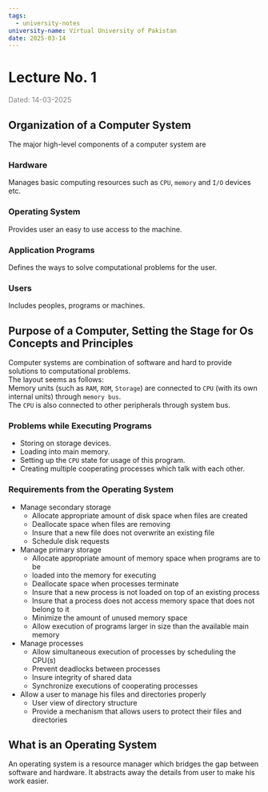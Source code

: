 ```yaml
---
tags:
  - university-notes
university-name: Virtual University of Pakistan
date: 2025-03-14
---
```


# Lecture No. 1

<span style="color: gray;">Dated: 14-03-2025</span>

## Organization of a Computer System

The major high-level components of a computer system are

### Hardware

Manages basic computing resources such as `CPU`, `memory` and `I/O` devices etc.

### Operating System

Provides user an easy to use access to the machine.

### Application Programs

Defines the ways to solve computational problems for the user.

### Users

Includes peoples, programs or machines.

## Purpose of a Computer, Setting the Stage for Os Concepts and Principles

Computer systems are combination of software and hard to provide solutions to computational problems.  
The layout seems as follows:  
Memory units (such as `RAM`, `ROM`, `Storage`) are connected to `CPU` (with its own internal units) through `memory bus`.  
The `CPU` is also connected to other peripherals through system bus.

### Problems while Executing Programs

- Storing on storage devices.
- Loading into main memory.
- Setting up the `CPU` state for usage of this program.
- Creating multiple cooperating processes which talk with each other.

### Requirements from the Operating System

- Manage secondary storage
	- Allocate appropriate amount of disk space when files are created
	- Deallocate space when files are removing
	- Insure that a new file does not overwrite an existing file
	- Schedule disk requests
- Manage primary storage
	- Allocate appropriate amount of memory space when programs are to be
	- loaded into the memory for executing
	- Deallocate space when processes terminate
	- Insure that a new process is not loaded on top of an existing process
	- Insure that a process does not access memory space that does not belong to it
	- Minimize the amount of unused memory space
	- Allow execution of programs larger in size than the available main memory
- Manage processes
	- Allow simultaneous execution of processes by scheduling the CPU(s)
	- Prevent deadlocks between processes
	- Insure integrity of shared data
	- Synchronize executions of cooperating processes
- Allow a user to manage his files and directories properly
	- User view of directory structure
	- Provide a mechanism that allows users to protect their files and directories

## What is an Operating System

An operating system is a resource manager which bridges the gap between software and hardware. It abstracts away the details from user to make his work easier.
